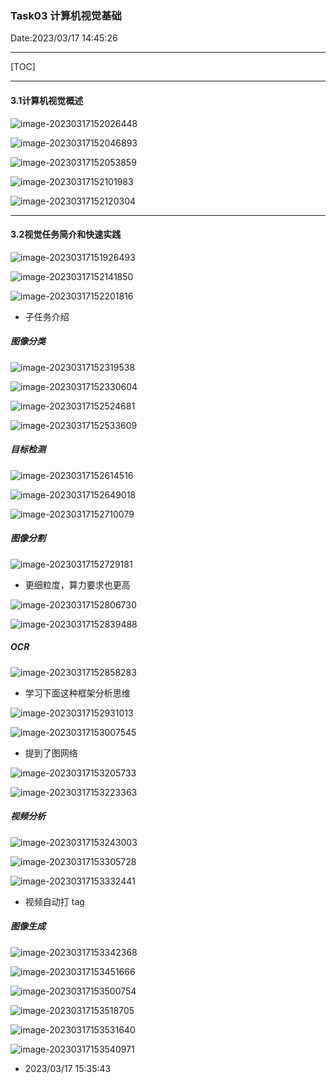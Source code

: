 ### Task03 计算机视觉基础

Date:2023/03/17 14:45:26

------



[TOC]



------



#### 3.1计算机视觉概述

![image-20230317152026448](../images/task03/image-20230317152026448.png)

![image-20230317152046893](../images/task03/image-20230317152046893.png)

![image-20230317152053859](../images/task03/image-20230317152053859.png)

![image-20230317152101983](../images/task03/image-20230317152101983.png)

![image-20230317152120304](../images/task03/image-20230317152120304.png)



------



#### 3.2视觉任务简介和快速实践

![image-20230317151926493](../images/task03/image-20230317151926493.png)

![image-20230317152141850](../images/task03/image-20230317152141850.png)

![image-20230317152201816](../images/task03/image-20230317152201816.png)

* 子任务介绍

##### 图像分类

![image-20230317152319538](../images/task03/image-20230317152319538.png)

![image-20230317152330604](../images/task03/image-20230317152330604.png)

![image-20230317152524681](../images/task03/image-20230317152524681.png)

![image-20230317152533609](../images/task03/image-20230317152533609.png)

##### 目标检测

![image-20230317152614516](../images/task03/image-20230317152614516.png)

![image-20230317152649018](../images/task03/image-20230317152649018.png)

![image-20230317152710079](../images/task03/image-20230317152710079.png)

##### 图像分割

![image-20230317152729181](../images/task03/image-20230317152729181.png)

* 更细粒度，算力要求也更高

![image-20230317152806730](../images/task03/image-20230317152806730.png)

![image-20230317152839488](../images/task03/image-20230317152839488.png)

##### OCR

![image-20230317152858283](../images/task03/image-20230317152858283.png)

* 学习下面这种框架分析思维

![image-20230317152931013](../images/task03/image-20230317152931013.png)

![image-20230317153007545](../images/task03/image-20230317153007545.png)

* 提到了图网络

![image-20230317153205733](../images/task03/image-20230317153205733.png)

![image-20230317153223363](../images/task03/image-20230317153223363.png)

##### 视频分析

![image-20230317153243003](../images/task03/image-20230317153243003.png)

![image-20230317153305728](../images/task03/image-20230317153305728.png)

![image-20230317153332441](../images/task03/image-20230317153332441.png)

* 视频自动打 tag

##### 图像生成

![image-20230317153342368](../images/task03/image-20230317153342368.png)

![image-20230317153451666](../images/task03/image-20230317153451666.png)

![image-20230317153500754](../images/task03/image-20230317153500754.png)

![image-20230317153518705](../images/task03/image-20230317153518705.png)

![image-20230317153531640](../images/task03/image-20230317153531640.png)

![image-20230317153540971](../images/task03/image-20230317153540971.png)

* 2023/03/17 15:35:43























